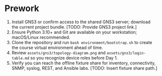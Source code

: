 # Prework

1. Install GNS3 or confirm access to the shared GNS3 server; download the current project bundle. [TODO: Provide GNS3 project link.]
2. Ensure Python 3.10+ and Git are available on your workstation; macOS/Linux recommended.
3. Clone the repository and run `bash environment/bootstrap.sh` to create the course virtual environment ahead of time.
4. Review `assets/gns3/topology-diagram.png` and `assets/gns3/login-table.md` so you recognize device roles before Day 1.
5. Verify you can reach the offline fixture share for inventory, connectivity, SNMP, syslog, REST, and Ansible labs. [TODO: Insert fixture share path.]
